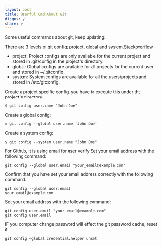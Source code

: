 ```yaml
---
layout: post
title: Userful Cmd About Git
disqus: y
share: y
---
```


Some useful commands about git, keep updating:


There are 3 levels of git config; project, global and system.[Stackoverflow](http://stackoverflow.com/questions/8801729/is-it-possible-to-have-different-git-config-for-different-projects)
- project: Project configs are only available for the current project and stored in .git/config in the project's directory.
- global: Global configs are available for all projects for the current user and stored in ~/.gitconfig.
- system: System configs are available for all the users/projects and stored in /etc/gitconfig.

Create a project specific config, you have to execute this under the project's directory:
```shell
$ git config user.name "John Doe" 
```
Create a global config:
```shell
$ git config --global user.name "John Doe"
```
Create a system config:
```shell
$ git config --system user.name "John Doe" 
```

For Github, it is using email for user verify
Set your email address with the following command:
```shell
git config --global user.email "your_email@example.com"
```
Confirm that you have set your email address correctly with the following command.
```shell
git config --global user.email
your_email@example.com
```
Set your email address with the following command:
```shell
git config user.email "your_email@example.com"
git config user.email
```

IF you computer change password will effect the git password cache, reset it
```shell
git config –global credential.helper unset
```









